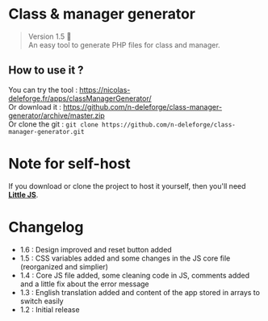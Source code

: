 # Class & manager generator

> Version 1.5 :memo:  
> An easy tool to generate PHP files for class and manager.

## How to use it ?

You can try the tool : https://nicolas-deleforge.fr/apps/classManagerGenerator/  
Or download it : https://github.com/n-deleforge/class-manager-generator/archive/master.zip  
Or clone the git : ```git clone https://github.com/n-deleforge/class-manager-generator.git```

# Note for self-host

If you download or clone the project to host it yourself, then you'll need [**Little JS**](https://github.com/n-deleforge/littleJS).

# Changelog

- 1.6 : Design improved and reset button added
- 1.5 : CSS variables added and some changes in the JS core file (reorganized and simplier)
- 1.4 : Core JS file added, some cleaning code in JS, comments added and a little fix about the error message
- 1.3 : English translation added and content of the app stored in arrays to switch easily
- 1.2 : Initial release
